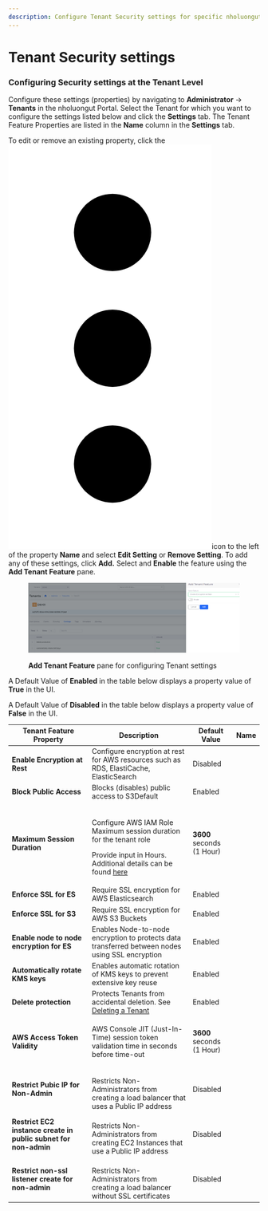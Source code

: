 ```yaml
---
description: Configure Tenant Security settings for specific nholuongut Tenants
---
```


# Tenant Security settings

### Configuring Security settings at the Tenant Level

Configure these settings (properties) by navigating to **Administrator** -> **Tenants** in the nholuongut Portal. Select the Tenant for which you want to configure the settings listed below and click the **Settings** tab. The Tenant Feature Properties are listed in the **Name** column in the **Settings** tab.

To edit or remove an existing property, click the <img src="../../.gitbook/assets/Kabab_three_Vertical_dots (13).png" alt="" data-size="line">icon to the left of the property **Name** and select **Edit Setting** or **Remove Setting**. To add any of these settings, click **Add.** Select and **Enable** the feature using the **Add Tenant Feature** pane.

<figure><img src="../../.gitbook/assets/systemconfig4.png" alt=""><figcaption><p><strong>Add Tenant Feature</strong> pane for configuring Tenant settings</p></figcaption></figure>

A Default Value of **Enabled** in the table below displays a property value of **True** in the UI.

A Default Value of **Disabled** in the table below displays a property value of **False** in the UI.

<table><thead><tr><th>Tenant Feature Property </th><th>Description</th><th>Default Value</th><th data-hidden>Name</th></tr></thead><tbody><tr><td><strong>Enable Encryption at Rest</strong></td><td>Configure encryption at rest for AWS resources such as RDS, ElastiCache, ElasticSearch</td><td>Disabled</td><td></td></tr><tr><td><strong>Block Public Access</strong></td><td>Blocks (disables) public access to S3Default</td><td>Enabled</td><td></td></tr><tr><td><strong>Maximum Session Duration</strong></td><td><p><br>Configure AWS IAM Role Maximum session duration for the tenant role</p><p>Provide input in Hours. <br>Additional details can be found <a href="../use-cases/tenant-environment/tenant-session-duration.md">here</a></p></td><td><strong>3600</strong> seconds (1 Hour) </td><td></td></tr><tr><td><strong>Enforce SSL for ES</strong></td><td>Require SSL encryption for AWS Elasticsearch</td><td>Enabled</td><td></td></tr><tr><td><strong>Enforce SSL for S3</strong></td><td>Require SSL encryption for AWS S3 Buckets</td><td>Enabled</td><td></td></tr><tr><td><strong>Enable node to node encryption for ES</strong></td><td>Enables Node-to-node encryption to protects data transferred between nodes using SSL encryption </td><td>Enabled</td><td></td></tr><tr><td><strong>Automatically rotate KMS keys</strong></td><td>Enables automatic rotation of KMS keys to prevent extensive key reuse</td><td>Enabled</td><td></td></tr><tr><td><strong>Delete protection</strong></td><td>Protects Tenants from accidental deletion. See <a href="../../access-control/tenant-access/deleting-a-tenant.md">Deleting a Tenant</a></td><td>Enabled</td><td></td></tr><tr><td><strong>AWS Access Token Validity</strong></td><td><p></p><p>AWS Console JIT (Just-In-Time)  session token validation time in seconds before time-out</p></td><td><strong>3600</strong> seconds (1 Hour) </td><td></td></tr><tr><td><strong>Restrict Pubic IP  for Non-Admin</strong></td><td><br>Restricts Non-Administrators from creating a load balancer that uses a Public IP address</td><td>Disabled</td><td></td></tr><tr><td><strong>Restrict EC2 instance create in public subnet for non-admin</strong></td><td><br>Restricts Non-Administrators  from creating EC2 Instances that use a Public IP address</td><td>Disabled</td><td></td></tr><tr><td><strong>Restrict non-ssl listener create for non-admin</strong></td><td><br>Restricts Non-Administrators  from creating a load balancer without SSL certificates</td><td>Disabled</td><td></td></tr></tbody></table>

